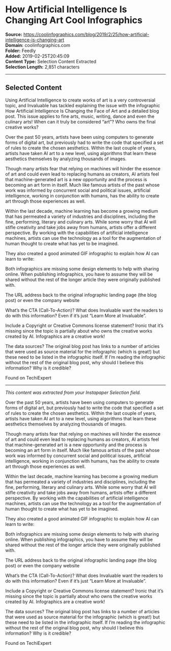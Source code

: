 # How Artificial Intelligence Is Changing Art Cool Infographics

**Source:** https://coolinfographics.com/blog/2019/2/25/how-artificial-intelligence-is-changing-art  
**Domain:** coolinfographics.com  
**Folder:** Feedly  
**Added:** 2019-02-25T20:45:09  
**Content Type:** Selection Content Extracted  
**Selection Length:** 2,851 characters  


---

## Selected Content

Using Artificial Intelligence to create works of art is a very controversial topic, and Invaluable has tackled explaining the issue with the infographic How Artificial Intelligence Is Changing the Face of Art and a detailed blog post. This issue applies to fine arts, music, writing, dance and even the culinary arts! When can it truly be considered “art”? Who owns the final creative works?

Over the past 50 years, artists have been using computers to generate forms of digital art, but previously had to write the code that specified a set of rules to create the chosen aesthetics. Within the last couple of years, artists have taken AI art to a new level, using algorithms that learn these aesthetics themselves by analyzing thousands of images.

Though many artists fear that relying on machines will hinder the essence of art and could even lead to replacing humans as creators, AI artists feel that machine-generated art is a new opportunity and the process is becoming an art form in itself. Much like famous artists of the past whose work was informed by concurrent social and political issues, artificial intelligence, working in conjunction with humans, has the ability to create art through those experiences as well.

Within the last decade, machine learning has become a growing medium that has permeated a variety of industries and disciplines, including the fine, performing, literary and culinary arts. While some worry that AI will stifle creativity and take jobs away from humans, artists offer a different perspective. By working with the capabilities of artificial intelligence machines, artists can use the technology as a tool for the augmentation of human thought to create what has yet to be imagined.

They also created a good animated GIF infographic to explain how AI can learn to write:

Both infographics are missing some design elements to help with sharing online. When publishing infographics, you have to assume they will be shared without the rest of the longer article they were originally published with.

The URL address back to the original infographic landing page (the blog post) or even the company website

What’s the CTA (Call-To-Action)? What does Invaluable want the readers to do with this information? Even if it’s just “Learn More at Invaluable”.

Include a Copyright or Creative Commons license statement? Ironic that it’s missing since the topic is partially about who owns the creative works created by AI. Infographics are a creative work!

The data sources? The original blog post has links to a number of articles that were used as source material for the infographic (which is great!) but these need to be listed in the infographic itself. If I’m reading the infographic without the rest of the original blog post, why should I believe this information? Why is it credible?

Found on TechiExpert

---

*This content was extracted from your Instapaper Selection field.*

Over the past 50 years, artists have been using computers to generate forms of digital art, but previously had to write the code that specified a set of rules to create the chosen aesthetics. Within the last couple of years, artists have taken AI art to a new level, using algorithms that learn these aesthetics themselves by analyzing thousands of images.

Though many artists fear that relying on machines will hinder the essence of art and could even lead to replacing humans as creators, AI artists feel that machine-generated art is a new opportunity and the process is becoming an art form in itself. Much like famous artists of the past whose work was informed by concurrent social and political issues, artificial intelligence, working in conjunction with humans, has the ability to create art through those experiences as well.

Within the last decade, machine learning has become a growing medium that has permeated a variety of industries and disciplines, including the fine, performing, literary and culinary arts. While some worry that AI will stifle creativity and take jobs away from humans, artists offer a different perspective. By working with the capabilities of artificial intelligence machines, artists can use the technology as a tool for the augmentation of human thought to create what has yet to be imagined.

They also created a good animated GIF infographic to explain how AI can learn to write:

Both infographics are missing some design elements to help with sharing online. When publishing infographics, you have to assume they will be shared without the rest of the longer article they were originally published with.

The URL address back to the original infographic landing page (the blog post) or even the company website

What’s the CTA (Call-To-Action)? What does Invaluable want the readers to do with this information? Even if it’s just “Learn More at Invaluable”.

Include a Copyright or Creative Commons license statement? Ironic that it’s missing since the topic is partially about who owns the creative works created by AI. Infographics are a creative work!

The data sources? The original blog post has links to a number of articles that were used as source material for the infographic (which is great!) but these need to be listed in the infographic itself. If I’m reading the infographic without the rest of the original blog post, why should I believe this information? Why is it credible?

Found on TechiExpert
